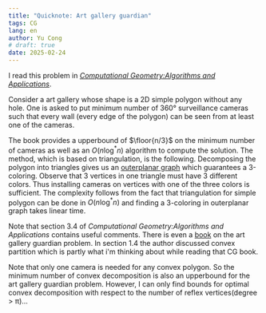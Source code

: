 ```yaml
---
title: "Quicknote: Art gallery guardian"
tags: CG
lang: en
author: Yu Cong
# draft: true
date: 2025-02-24
---
```


I read this problem in [*Computational Geometry:Algorithms and Applications*](https://link.springer.com/book/10.1007/978-3-540-77974-2). 

Consider a art gallery whose shape is a 2D simple polygon without any hole. One is asked to put minimum number of 360° surveillance cameras such that every wall (every edge of the polygon) can be seen from at least one of the cameras.

The book provides a upperbound of $\floor{n/3}$ on the minimum number of cameras as well as an $O(n\log^* n)$ algorithm to compute the solution. The method, which is based on triangulation, is the following. Decomposing the polygon into triangles gives us an [outerplanar graph](https://en.wikipedia.org/wiki/Outerplanar_graph) which guarantees a 3-coloring. Observe that 3 vertices in one triangle must have 3 different colors. Thus installing cameras on vertices with one of the three colors is sufficient. The complexity follows from the fact that triangulation for simple polygon can be done in $O(n\log^* n)$ and finding a 3-coloring in outerplanar graph takes linear time.

Note that section 3.4 of *Computational Geometry:Algorithms and Applications* contains useful comments. There is even a [book](https://www.science.smith.edu/~jorourke/books/ArtGalleryTheorems/Art_Gallery_Full_Book.pdf) on the art gallery guardian problem. In section 1.4 the author discussed convex partition which is partly what i'm thinking about while reading that CG book.

Note that only one camera is needed for any convex polygon. So the minimum number of convex decomposition is also an upperbound for the art gallery guardian problem. However, I can only find bounds for optimal convex decomposition with respect to the number of reflex vertices(degree > π)...